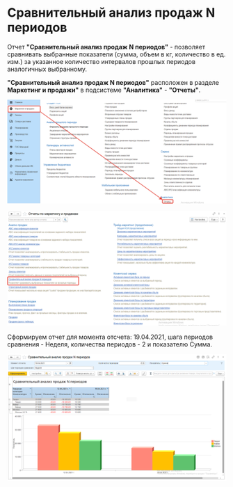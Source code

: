 # Сравнительный анализ продаж N периодов

Отчет **"Сравнительный анализ продаж N периодов"** - позволяет сравнивать выбранные показатели (сумма, объем в кг, количество в ед. изм.) за указанное количество интервалов прошлых периодов аналогичных выбранному.

**"Сравнительный анализ продаж N периодов"** расположен в разделе **Маркетинг и продажи"** в подсистеме **"Аналитика"** - **"Отчеты"**.

[![1][1]][1]

[![2][2]][2]

Сформируем отчет для момента отсчета: 19.04.2021, шага периодов сравнения - Неделя, количества периодов - 2 и показателю Сумма.

[![3][3]][3]

[1]:ComparativeAnalysisSalesOfNPeriods.assets/1.png
[2]:ComparativeAnalysisSalesOfNPeriods.assets/2.png
[3]:ComparativeAnalysisSalesOfNPeriods.assets/3.png
